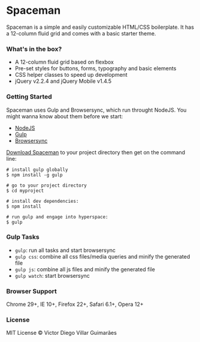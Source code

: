 # Spaceman #

Spaceman is a simple and easily customizable HTML/CSS boilerplate. It has a 12-column fluid grid and comes with a basic starter theme.

### What's in the box? ###

- A 12-column fluid grid based on flexbox
- Pre-set styles for buttons, forms, typography and basic elements
- CSS helper classes to speed up development
- jQuery v2.2.4 and jQuery Mobile v1.4.5

### Getting Started ###

Spaceman uses Gulp and Browsersync, which run throught NodeJS. You might wanna know about them before we start:

- [NodeJS](https://nodejs.org/en/)
- [Gulp](http://gulpjs.com/)
- [Browsersync](https://www.browsersync.io/)

[Download Spaceman](https://github.com/victordieggo/spaceman/releases/latest) to your project directory then get on the command line:

```
# install gulp globally
$ npm install -g gulp

# go to your project directory
$ cd myproject

# install dev dependencies:
$ npm install

# run gulp and engage into hyperspace:
$ gulp
```

### Gulp Tasks ###

- `gulp`: run all tasks and start browsersync
- `gulp css`: combine all css files/media queries and minify the generated file
- `gulp js`: combine all js files and minify the generated file
- `gulp watch`: start browsersync

### Browser Support ###

Chrome 29+, IE 10+, Firefox 22+, Safari 6.1+, Opera 12+

### License ###

MIT License © Victor Diego Villar Guimarães
